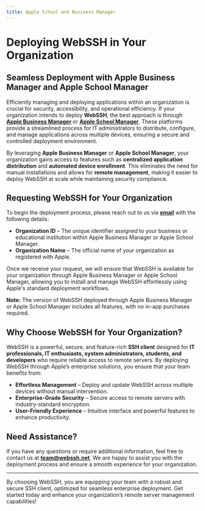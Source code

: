 ```yaml
---
title: Apple School and Business Manager
---
```


# Deploying WebSSH in Your Organization

## Seamless Deployment with Apple Business Manager and Apple School Manager

Efficiently managing and deploying applications within an organization is crucial for security, accessibility, and operational efficiency. If your organization intends to deploy **WebSSH**, the best approach is through **[Apple Business Manager](https://business.apple.com/)** or **[Apple School Manager](https://school.apple.com/)**. These platforms provide a streamlined process for IT administrators to distribute, configure, and manage applications across multiple devices, ensuring a secure and controlled deployment environment.

By leveraging **Apple Business Manager** or **Apple School Manager**, your organization gains access to features such as **centralized application distribution** and **automated device enrollment**. This eliminates the need for manual installations and allows for **remote management**, making it easier to deploy WebSSH at scale while maintaining security compliance.

## Requesting WebSSH for Your Organization

To begin the deployment process, please reach out to us via **[email](mailto:team@webssh.net)** with the following details:

- **Organization ID** – The unique identifier assigned to your business or educational institution within Apple Business Manager or Apple School Manager.
- **Organization Name** – The official name of your organization as registered with Apple.

Once we receive your request, we will ensure that WebSSH is available for your organization through Apple Business Manager or Apple School Manager, allowing you to install and manage WebSSH effortlessly using Apple's standard deployment workflows.

**Note:** The version of WebSSH deployed through Apple Business Manager or Apple School Manager includes all features, with no in-app purchases required.

## Why Choose WebSSH for Your Organization?

WebSSH is a powerful, secure, and feature-rich **SSH client** designed for **IT professionals, IT enthusiasts, system administrators, students, and developers** who require reliable access to remote servers. By deploying WebSSH through Apple’s enterprise solutions, you ensure that your team benefits from:

- **Effortless Management** – Deploy and update WebSSH across multiple devices without manual intervention.
- **Enterprise-Grade Security** – Secure access to remote servers with industry-standard encryption.
- **User-Friendly Experience** – Intuitive interface and powerful features to enhance productivity.

## Need Assistance?

If you have any questions or require additional information, feel free to contact us at **[team@webssh.net](mailto:team@webssh.net)**. We are happy to assist you with the deployment process and ensure a smooth experience for your organization.

---

By choosing WebSSH, you are equipping your team with a robust and secure SSH client, optimized for seamless enterprise deployment. Get started today and enhance your organization’s remote server management capabilities!